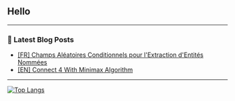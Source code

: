 ## Hello
---

### 📕 Latest Blog Posts
<!-- BLOG-POST-LIST:START -->
- [\[FR\] Champs Aléatoires Conditionnels pour l'Extraction d'Entités Nommées](https://www.madjakul.com/posts/crf/)
- [\[EN\] Connect 4 With Minimax Algorithm](https://www.madjakul.com/en/posts/minimax_connect4/)
<!-- BLOG-POST-LIST:END -->

---

[![Top Langs](https://github-readme-stats.vercel.app/api/top-langs/?username=madjakul&layout=compact&theme=radical)](https://github.com/anuraghazra/github-readme-stats)

[website]: https://madjakul.github.io/FrancisRepository/
[twitter]: https://twitter.com/madjakul
[twitch]: https://www.twitch.tv/madjakul
